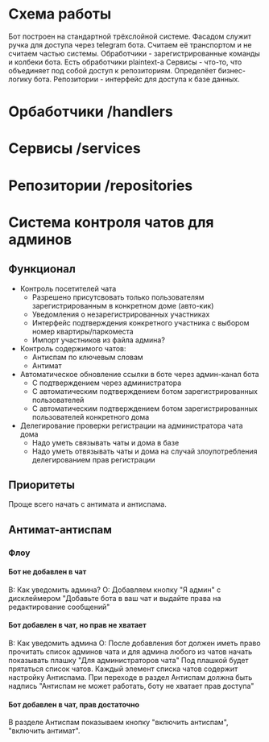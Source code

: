 # Схема работы

Бот построен на стандартной трёхслойной системе.
Фасадом служит ручка для доступа через telegram бота. Считаем её транспортом и не считаем частью системы.
Обработчики - зарегистрированные команды и колбеки бота. Есть обработчики plaintext-a
Сервисы - что-то, что объединяет под собой доступ к репозиториям. Определёет бизнес-логику бота.
Репозитории - интерфейс для доступа к базе данных.

# Орбаботчики /handlers

# Сервисы /services

# Репозитории /repositories

# Система контроля чатов для админов

## Функционал

* Контроль посетителей чата
    * Разрешено присутсвовать только пользователям зарегистрированным в конкретном доме (авто-кик)
    * Уведомления о незарегистрированных участниках
    * Интерфейс подтверждения конкретного участника с выбором номер квартиры/паркоместа
    * Импорт участников из файла админа?
* Контроль содержимого чатов:
    * Антиспам по ключевым словам
    * Антимат
* Автоматическое обновление ссылки в боте через админ-канал бота
    * С подтверждением через администратора
    * C автоматическим подтверждением ботом зарегистрированных пользователей
    * C автоматическим подтверждением ботом зарегистрированных пользователей конкретного дома
* Делегирование проверки регистрации на администратора чата дома
    * Надо уметь связывать чаты и дома в базе
    * Надо уметь отвязывать чаты и дома на случай злоупотребления делегированием прав регистрации

## Приоритеты

Проще всего начать с антимата и антиспама.

## Антимат-антиспам

### Флоу

#### Бот не добавлен в чат

В: Как уведомить админа?
О: Добавляем кнопку "Я админ" с дисклеймером "Добавьте бота в ваш чат и выдайте права на редактирование сообщений"

#### Бот добавлен в чат, но прав не хватает

В: Как уведомить админа
О: После добавления бот должен иметь право прочитать список админов чата и для админа любого из чатов начать показывать
плашку "Для администраторов чата"
Под плашкой будет прятаться список чатов. Каждый элемент списка чатов содержит настройку Антиспама.
При переходе в раздел Антиспам должна быть надпись "Антиспам не может работать, боту не хватает прав доступа"

#### Бот добавлен в чат, прав достаточно

В разделе Антиспам показываем кнопку "включить антиспам", "включить антимат".

